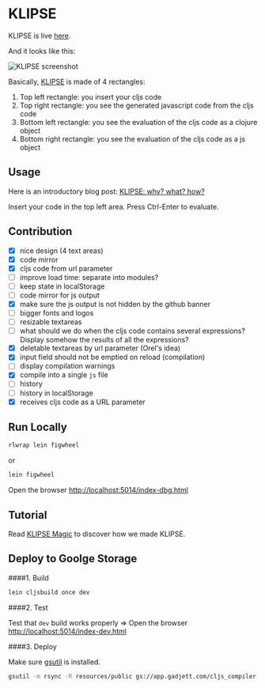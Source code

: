 # KLIPSE

KLIPSE is live [here](http://app.gadjett.com/cljs_compiler/index-dev.html).

And it looks like this:


![KLIPSE screenshot](http://raphaelboukara.github.io/assets/hello_klipse.png "KLIPSE screenshot")

Basically, [KLIPSE](http://app.gadjett.com/cljs_compiler/index-dev.html) is made of 4 rectangles:

1. Top left rectangle: you insert your cljs code
2. Top right rectangle: you see the generated javascript code from the cljs code
3. Bottom left rectangle: you see the evaluation of the cljs code as a clojure object
4. Bottom right rectangle: you see the evaluation of the cljs code as a js object

## Usage

Here is an introductory blog post: [KLIPSE: why? what? how?](http://raphaelboukara.github.io/clojure/2016/03/17/klipse.html)


Insert your code in the top left area.
Press Ctrl-Enter to evaluate.




## Contribution

- [x] nice design (4 text areas)
- [x] code mirror
- [x] cljs code from url parameter
- [ ] improve load time: separate into modules?
- [ ] keep state in localStorage
- [ ] code mirror for js output
- [x] make sure the js output is not hidden by the github banner
- [ ] bigger fonts and logos
- [ ] resizable textareas
- [ ] what should we do when the cljs code contains several expressions? Display somehow the results of all the expressions?
- [x] deletable textareas by url parameter (Orel's idea)
- [x] input field should not be emptied on reload (compilation)
- [ ] display compilation warnings
- [x] compile into a single `js` file
- [ ] history
- [ ] history in localStorage
- [x] receives cljs code as a URL parameter

## Run Locally

```bash
rlwrap lein figwheel
```
or 

```bash
lein figwheel
```
 Open the browser [http://localhost:5014/index-dbg.html](http://localhost:5014/index-dbg.html)
 
 
## Tutorial

Read [KLIPSE Magic](https://github.com/viebel/klipse/blob/master/tutorial.md) to discover how we made KLIPSE.

## Deploy to Goolge Storage

####1. Build

```bash
lein cljsbuild once dev
```
####2. Test

Test that `dev` build works properly => Open the browser [http://localhost:5014/index-dev.html](http://localhost:5014/index-dev.html)

####3. Deploy

Make sure [gsutil](https://cloud.google.com/storage/docs/gsutil_install) is installed.

```bash
gsutil -m rsync -R resources/public gs://app.gadjett.com/cljs_compiler
```
